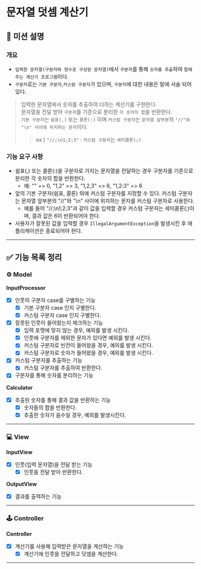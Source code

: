 # 문자열 덧셈 계산기

## 🚀 미션 설명

### 개요

- `입력한 문자열(구분자와 양수로 구성된 문자열)`에서 `구분자`를 통해 `숫자를 추출`하여
  `합해주는 계산기 프로그램`이다.
- `구분자`로는 `기본 구분자`,`커스텀 구분자`가 있으며, `구분자`에 대한 내용은
  밑에 서술 되어있다.

> 입력한 문자열에서 숫자를 추출하여 더하는 계산기를 구현한다.  
> 문자열을 전달 받아 `구분자`를 기준으로 분리한 `각 숫자의 합`을 반환한다.  
> `기본 구분자`는 `쉼표(,)` 또는 `콜론(:)` 이며 `커스텀 구분자`는 `문자열 앞부분`의
> `"//"와 "\n" 사이에 위치하는 문자`이다.
>> ex ) `"//;\n1;2;3"` : `커스텀 구분자`는 `세미콜론(;)`

### 기능 요구 사항

- 쉼표(,) 또는 콜론(:)을 구분자로 가지는 문자열을 전달하는 경우 구분자를 기준으로 분리한 각 숫자의 합을 반환한다.
    - 예: "" => 0, "1,2" => 3, "1,2,3" => 6, "1,2:3" => 6
- 앞의 기본 구분자(쉼표, 콜론) 외에 커스텀 구분자를 지정할 수 있다. 커스텀 구분자는 문자열 앞부분의 "//"와 "\n" 사이에 위치하는 문자를 커스텀 구분자로 사용한다.
    - 예를 들어 "//;\n1;2;3"과 같이 값을 입력할 경우 커스텀 구분자는 세미콜론(;)이며, 결과 값은 6이 반환되어야 한다.
- 사용자가 잘못된 값을 입력할 경우 `IllegalArgumentException`을 발생시킨 후 애플리케이션은 종료되어야 한다.

---

## ✅ 기능 목록 정리

### **⚙️ Model**

**InputProcessor**

- [x]  인풋의 구분자 case를 구별하는 기능
    - [x]  기본 구분자 case 인지 구별한다.
    - [x]  커스텀 구분자 case 인지 구별한다.
- [x]  잘못된 인풋이 들어왔는지 체크하는 기능
    - [x]  입력 포맷에 맞지 않는 경우, 예외를 발생 시킨다.
    - [x]  인풋에 구분자를 제외한 문자가 있다면 예외를 발생 시킨다.
    - [x]  커스텀 구분자로 빈칸이 들어왔을 경우, 예외를 발생 시킨다.
    - [x]  커스텀 구분자로 숫자가 들어왔을 경우, 예외를 발생 시킨다.
- [x]  커스텀 구분자를 추출하는 기능
    - [x]  커스텀 구분자를 추출하여 반환한다.
- [x]  구분자를 통해 숫자를 분리하는 기능

**Calculator**

- [x]  추출된 숫자를 통해 결과 값을 반환하는 기능
    - [x]  숫자들의 합을 반환한다.
    - [x]  추출한 숫자가 음수일 경우, 예외를 발생시킨다.

---

### **💻 View**

**InputView**

- [x]  인풋(입력 문자열)을 전달 받는 기능
    - [x] 인풋을 전달 받아 반환한다.

**OutputView**

- [x]  결과를 출력하는 기능

---

### **🕹️ Controller**

**Controller**

- [x]  계산기를 사용해 입력받은 문자열을 계산하는 기능
    - [x]  계산기에 인풋을 전달하고 덧셈을 계산한다.

---